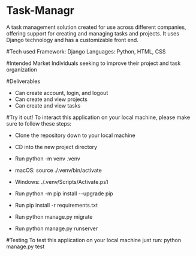 # Task-Managr

A task management solution created for use across different companies, offering support for creating and managing tasks and projects. It uses Django technology and has a customizable front end.

#Tech used
Framework: Django
Languages: Python, HTML, CSS

#Intended Market
Individuals seeking to improve their project and task organization

#Deliverables
- Can create account, login, and logout
- Can create and view projects
- Can create and view tasks


#Try it out!
To interact this application on your local machine, please make sure to follow these steps:

- Clone the repository down to your local machine
- CD into the new project directory
- Run python -m venv .venv

- macOS: source ./.venv/bin/activate   
- Windows: ./.venv/Scripts/Activate.ps1

- Run python -m pip install --upgrade pip

- Run pip install -r requirements.txt

- Run python manage.py migrate

- Run python manage.py runserver


#Testing
To test this application on your local machine just run: python manage.py test
